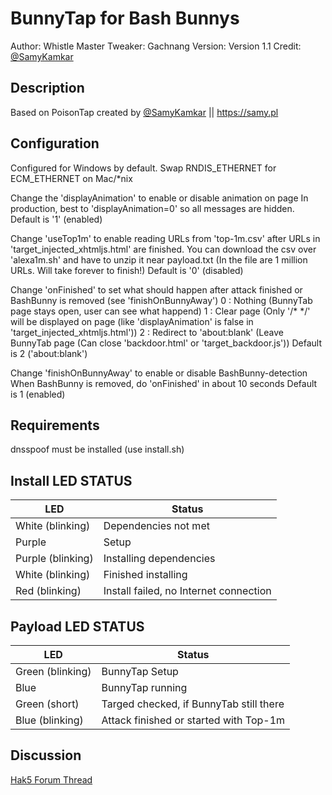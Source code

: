 # BunnyTap for Bash Bunnys

Author: Whistle Master
Tweaker: Gachnang
Version: Version 1.1
Credit: <a href="https://twitter.com/samykamkar" target=_blank>@SamyKamkar</a>

## Description

Based on PoisonTap created by <a href="https://twitter.com/samykamkar" target=_blank>@SamyKamkar</a> || <a href="https://samy.pl" target=_blank>https://samy.pl</a>

## Configuration

Configured for Windows by default. Swap RNDIS_ETHERNET for ECM_ETHERNET on Mac/*nix

Change the 'displayAnimation' to enable or disable animation on page
  In production, best to 'displayAnimation=0' so all messages are hidden.
  Default is '1' (enabled)

Change 'useTop1m' to enable reading URLs from 'top-1m.csv' after URLs in 'target_injected_xhtmljs.html' are finished.
  You can download the csv over 'alexa1m.sh' and have to unzip it near payload.txt
  (In the file are 1 million URLs. Will take forever to finish!)
  Default is '0' (disabled)

Change 'onFinished' to set what should happen after attack finished or BashBunny is removed (see 'finishOnBunnyAway')
  0 : Nothing (BunnyTab page stays open, user can see what happend)
  1 : Clear page (Only '/* */' will be displayed on page 
      (like 'displayAnimation' is false in 'target_injected_xhtmljs.html'))
  2 : Redirect to 'about:blank' (Leave BunnyTab page 
      (Can close 'backdoor.html' or 'target_backdoor.js'))
  Default is 2 ('about:blank')

Change 'finishOnBunnyAway' to enable or disable BashBunny-detection
  When BashBunny is removed, do 'onFinished' in about 10 seconds 
  Default is 1 (enabled)

## Requirements

dnsspoof must be installed (use install.sh)

## Install LED STATUS

| LED              | Status                                 |
| ---------------- | -------------------------------------- |
| White (blinking) | Dependencies not met                   |
| Purple           | Setup                                  |
| Purple (blinking)| Installing dependencies                |
| White (blinking) | Finished installing                    |
| Red (blinking)   | Install failed, no Internet connection |

## Payload LED STATUS

| LED              | Status                                 |
| ---------------- | -------------------------------------- |
| Green (blinking) | BunnyTap Setup                         |
| Blue             | BunnyTap running                       |
| Green (short)    | Targed checked, if BunnyTab still there|
| Blue  (blinking) | Attack finished or started with Top-1m |

## Discussion
[Hak5 Forum Thread](https://forums.hak5.org/index.php?/topic/40240-poisontap-on-the-bunny/ "Hak5 Forum Thread")
